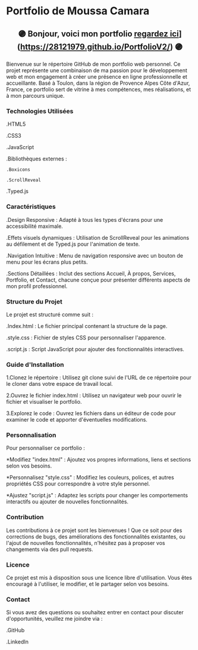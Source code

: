 


<h1>Portfolio de Moussa Camara</h1>


## <div align="center">🟣 Bonjour, voici mon  portfolio [regardez ici](image.png)](https://28121979.github.io/PortfolioV2/) 🟣</div>


Bienvenue sur le répertoire GitHub de mon portfolio web personnel. Ce projet représente une combinaison de ma passion pour le développement web et mon engagement à créer une présence en ligne professionnelle et accueillante. Basé à Toulon, dans la région de Provence Alpes Côte d'Azur, France, ce portfolio sert de vitrine à mes compétences, mes réalisations, et à mon parcours unique.




<h3>Technologies Utilisées</h3>


.HTML5

.CSS3

.JavaScript

.Bibliothèques externes :

    .Boxicons

    .ScrollReveal

   .Typed.js


<h3>Caractéristiques</h3>


.Design Responsive : Adapté à tous les types d'écrans pour une accessibilité maximale.

.Effets visuels dynamiques : Utilisation de ScrollReveal pour les animations au défilement et de Typed.js pour l'animation de texte.

.Navigation Intuitive : Menu de navigation responsive avec un bouton de menu pour les écrans plus petits.

.Sections Détaillées : Inclut des sections Accueil, À propos, Services, Portfolio, et Contact, chacune conçue pour présenter différents aspects de mon profil professionnel.

<h3>Structure du Projet</h3>

Le projet est structuré comme suit :

.Index.html : Le fichier principal contenant la structure de la page.

.style.css : Fichier de styles CSS pour personnaliser l'apparence.

.script.js : Script JavaScript pour ajouter des fonctionnalités interactives.

<h3>Guide d'Installation</h3>

1.Clonez le répertoire : Utilisez git clone suivi de l'URL de ce répertoire pour le cloner dans votre espace de travail local.

2.Ouvrez le fichier index.html : Utilisez un navigateur web pour ouvrir le fichier et visualiser le portfolio.

3.Explorez le code : Ouvrez les fichiers dans un éditeur de code pour examiner le code et apporter d'éventuelles modifications.


<h3>Personnalisation</h3>


Pour personnaliser ce portfolio :

*Modifiez "index.html" : Ajoutez vos propres informations, liens et sections selon vos besoins.

*Personnalisez "style.css" : Modifiez les couleurs, polices, et autres propriétés CSS pour correspondre à votre style personnel.

*Ajustez "script.js" : Adaptez les scripts pour changer les comportements interactifs ou ajouter de nouvelles fonctionnalités.


<h3>Contribution</h3>


Les contributions à ce projet sont les bienvenues ! Que ce soit pour des corrections de bugs, des améliorations des fonctionnalités existantes, ou l'ajout de nouvelles fonctionnalités, n'hésitez pas à proposer vos changements via des pull requests.


<h3>Licence</h3>


Ce projet est mis à disposition sous une licence libre d'utilisation. Vous êtes encouragé à l'utiliser, le modifier, et le partager selon vos besoins.


<h3>Contact</h3>


Si vous avez des questions ou souhaitez entrer en contact pour discuter d'opportunités, veuillez me joindre via :

.GitHub

.LinkedIn